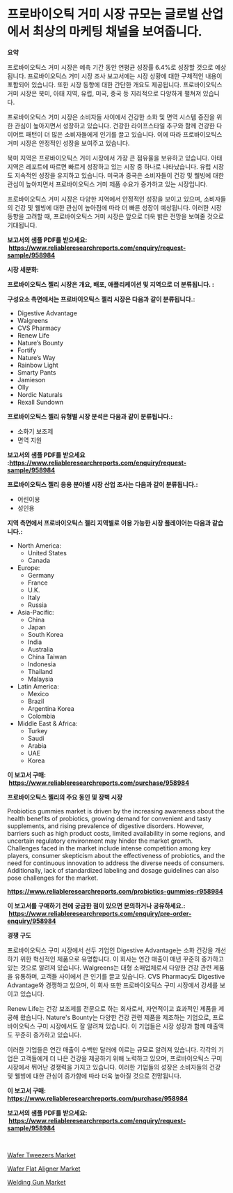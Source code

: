 <p><h1>프로바이오틱 거미 시장 규모는 글로벌 산업에서 최상의 마케팅 채널을 보여줍니다.</h1></p><p><strong>요약</strong></p>
<p><p>프로바이오틱스 거미 시장은 예측 기간 동안 연평균 성장률 6.4%로 성장할 것으로 예상됩니다. 프로바이오틱스 거미 시장 조사 보고서에는 시장 상황에 대한 구체적인 내용이 포함되어 있습니다. 또한 시장 동향에 대한 간단한 개요도 제공됩니다. 프로바이오틱스 거미 시장은 북미, 아태 지역, 유럽, 미국, 중국 등 지리적으로 다양하게 펼쳐져 있습니다.</p><p>프로바이오틱스 거미 시장은 소비자들 사이에서 건강한 소화 및 면역 시스템 증진을 위한 관심이 높아지면서 성장하고 있습니다. 건강한 라이프스타일 추구와 함께 건강한 다이어트 패턴이 더 많은 소비자들에게 인기를 끌고 있습니다. 이에 따라 프로바이오틱스 거미 시장은 안정적인 성장을 보여주고 있습니다.</p><p>북미 지역은 프로바이오틱스 거미 시장에서 가장 큰 점유율을 보유하고 있습니다. 아태 지역은 레포트에 따르면 빠르게 성장하고 있는 시장 중 하나로 나타났습니다. 유럽 시장도 지속적인 성장을 유지하고 있습니다. 미국과 중국은 소비자들이 건강 및 웰빙에 대한 관심이 높아지면서 프로바이오틱스 거미 제품 수요가 증가하고 있는 시장입니다.</p><p>프로바이오틱스 거미 시장은 다양한 지역에서 안정적인 성장을 보이고 있으며, 소비자들의 건강 및 웰빙에 대한 관심이 높아짐에 따라 더 빠른 성장이 예상됩니다. 이러한 시장 동향을 고려할 때, 프로바이오틱스 거미 시장은 앞으로 더욱 밝은 전망을 보여줄 것으로 기대됩니다.</p></p>
<p><strong>보고서의 샘플 PDF를 받으세요: &nbsp;<a href="https://www.reliableresearchreports.com/enquiry/request-sample/958984">https://www.reliableresearchreports.com/enquiry/request-sample/958984</a></strong></p>
<p><strong>시장 세분화:</strong></p>
<p><strong> 프로바이오틱스 젤리 시장은 개요, 배포, 애플리케이션 및 지역으로 더 분류됩니다. :</strong></p>
<p><strong>구성요소 측면에서는 프로바이오틱스 젤리 시장은 다음과 같이 분류됩니다.:</strong></p>
<p><ul><li>Digestive Advantage</li><li>Walgreens</li><li>CVS Pharmacy</li><li>Renew Life</li><li>Nature’s Bounty</li><li>Fortify</li><li>Nature’s Way</li><li>Rainbow Light</li><li>Smarty Pants</li><li>Jamieson</li><li>Olly</li><li>Nordic Naturals</li><li>Rexall Sundown</li></ul></p>
<p><strong> 프로바이오틱스 젤리 유형별 시장 분석은 다음과 같이 분류됩니다.:</strong></p>
<p><ul><li>소화기 보조제</li><li>면역 지원</li></ul></p>
<p><strong>보고서의 샘플 PDF를 받으세요 :<a href="https://www.reliableresearchreports.com/enquiry/request-sample/958984">https://www.reliableresearchreports.com/enquiry/request-sample/958984</a></strong></p>
<p><strong> 프로바이오틱스 젤리 응용 분야별 시장 산업 조사는 다음과 같이 분류됩니다.:</strong></p>
<p><ul><li>어린이용</li><li>성인용</li></ul></p>
<p><strong>지역 측면에서 프로바이오틱스 젤리 지역별로 이용 가능한 시장 플레이어는 다음과 같습니다.:</strong></p>
<p><ul>
    <li>
        North America:
        <ul>
            <li>United States</li>
            <li>Canada</li>
        </ul>
    </li>
    <li>
        Europe:
        <ul>
            <li>Germany</li>
            <li>France</li>
            <li>U.K.</li>
            <li>Italy</li>
            <li>Russia</li>
        </ul>
    </li>
    <li>
        Asia-Pacific:
        <ul>
            <li>China</li>
            <li>Japan</li>
            <li>South Korea</li>
            <li>India</li>
            <li>Australia</li>
            <li>China Taiwan</li>
            <li>Indonesia</li>
            <li>Thailand</li>
            <li>Malaysia</li>
        </ul>
    </li>
    <li>
        Latin America:
        <ul>
            <li>Mexico</li>
            <li>Brazil</li>
            <li>Argentina Korea</li>
            <li>Colombia</li>
        </ul>
    </li>
    <li>
        Middle East & Africa:
        <ul>
            <li>Turkey</li>
            <li>Saudi</li>
            <li>Arabia</li>
            <li>UAE</li>
            <li>Korea</li>
        </ul>
    </li>
    </ul></p>
<p><strong>이 보고서 구매: &nbsp;<a href="https://www.reliableresearchreports.com/purchase/958984">https://www.reliableresearchreports.com/purchase/958984</a></strong></p>
<p><strong>프로바이오틱스 젤리의 주요 동인 및 장벽 시장</strong></p>
<p><p>Probiotics gummies market is driven by the increasing awareness about the health benefits of probiotics, growing demand for convenient and tasty supplements, and rising prevalence of digestive disorders. However, barriers such as high product costs, limited availability in some regions, and uncertain regulatory environment may hinder the market growth. Challenges faced in the market include intense competition among key players, consumer skepticism about the effectiveness of probiotics, and the need for continuous innovation to address the diverse needs of consumers. Additionally, lack of standardized labeling and dosage guidelines can also pose challenges for the market.</p></p>
<p><strong><a href="https://www.reliableresearchreports.com/probiotics-gummies-r958984">https://www.reliableresearchreports.com/probiotics-gummies-r958984</a></strong></p>
<p><strong>이 보고서를 구매하기 전에 궁금한 점이 있으면 문의하거나 공유하세요.: &nbsp;<a href="https://www.reliableresearchreports.com/enquiry/pre-order-enquiry/958984">https://www.reliableresearchreports.com/enquiry/pre-order-enquiry/958984</a></strong></p>
<p><strong>경쟁 구도</strong></p>
<p><p>프로바이오틱스 구미 시장에서 선두 기업인 Digestive Advantage는 소화 건강을 개선하기 위한 혁신적인 제품으로 유명합니다. 이 회사는 연간 매출이 매년 꾸준히 증가하고 있는 것으로 알려져 있습니다. Walgreens는 대형 소매업체로서 다양한 건강 관련 제품을 유통하며, 고객들 사이에서 큰 인기를 끌고 있습니다. CVS Pharmacy도 Digestive Advantage와 경쟁하고 있으며, 이 회사 또한 프로바이오틱스 구미 시장에서 강세를 보이고 있습니다.</p><p>Renew Life는 건강 보조제를 전문으로 하는 회사로서, 자연적이고 효과적인 제품을 제공해 왔습니다. Nature's Bounty는 다양한 건강 관련 제품을 제조하는 기업으로, 프로바이오틱스 구미 시장에서도 잘 알려져 있습니다. 이 기업들은 시장 성장과 함께 매출액도 꾸준히 증가하고 있습니다.</p><p>이러한 기업들은 연간 매출이 수백만 달러에 이르는 규모로 알려져 있습니다. 각각의 기업은 고객들에게 더 나은 건강을 제공하기 위해 노력하고 있으며, 프로바이오틱스 구미 시장에서 뛰어난 경쟁력을 가지고 있습니다. 이러한 기업들의 성장은 소비자들의 건강 및 웰빙에 대한 관심이 증가함에 따라 더욱 높아질 것으로 전망됩니다.</p></p>
<p><strong>이 보고서 구매: &nbsp; <a href="https://www.reliableresearchreports.com/purchase/958984">https://www.reliableresearchreports.com/purchase/958984</a></strong></p>
<p><strong>보고서의 샘플 PDF를 받으세요: &nbsp;<a href="https://www.reliableresearchreports.com/enquiry/request-sample/958984">https://www.reliableresearchreports.com/enquiry/request-sample/958984</a></strong><strong></strong></p>
<p>&nbsp;</p>
<p><p><a href="https://www.linkedin.com/pulse/wafer-tweezers-market-research-report-its-history-forecast-2024-ahmhf?trackingId=rcLcQ3PyjUMf7r0XEt%2FsqQ%3D%3D">Wafer Tweezers Market</a></p><p><a href="https://www.linkedin.com/pulse/wafer-flat-aligner-market-furnishes-information-share-trends-8qa1c?trackingId=LkWwzNx%2B4adkjmJnYq3vuQ%3D%3D">Wafer Flat Aligner Market</a></p><p><a href="https://github.com/Hazelklievgspy6vdcsmu106w/Market-Research-Report-List-2/blob/main/welding-gun-market.md">Welding Gun Market</a></p></p>